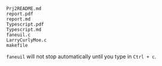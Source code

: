 ```
Prj2README.md
report.pdf
report.md
Typescript.pdf
Typescript.md
faneuil.c
LarryCurlyMoe.c
makefile
```

`faneuil` will not stop automatically until you type in `Ctrl + c`.